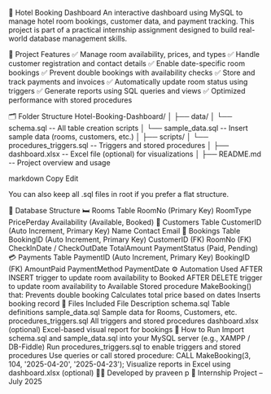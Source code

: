 🏨 Hotel Booking Dashboard
An interactive dashboard using MySQL to manage hotel room bookings, customer data, and payment tracking. This project is part of a practical internship assignment designed to build real-world database management skills.

📌 Project Features
✅ Manage room availability, prices, and types
✅ Handle customer registration and contact details
✅ Enable date-specific room bookings
✅ Prevent double bookings with availability checks
✅ Store and track payments and invoices
✅ Automatically update room status using triggers
✅ Generate reports using SQL queries and views
✅ Optimized performance with stored procedures

🗂️ Folder Structure
Hotel-Booking-Dashboard/ │ ├── data/ │ └── schema.sql -- All table creation scripts │ └── sample_data.sql -- Insert sample data (rooms, customers, etc.) │ ├── scripts/ │ └── procedures_triggers.sql -- Triggers and stored procedures │ ├── dashboard.xlsx -- Excel file (optional) for visualizations │ ├── README.md -- Project overview and usage

markdown Copy Edit

You can also keep all .sql files in root if you prefer a flat structure.

🧱 Database Structure
🛏️ Rooms Table
RoomNo (Primary Key)
RoomType
PricePerday
Availability (Available, Booked)
👤 Customers Table
CustomerID (Auto Increment, Primary Key)
Name
Contact
Email
📅 Bookings Table
BookingID (Auto Increment, Primary Key)
CustomerID (FK)
RoomNo (FK)
CheckInDate / CheckOutDate
TotalAmount
PaymentStatus (Paid, Pending)
💳 Payments Table
PaymentID (Auto Increment, Primary Key)
BookingID (FK)
AmountPaid
PaymentMethod
PaymentDate
⚙️ Automation Used
AFTER INSERT trigger to update room availability to Booked
AFTER DELETE trigger to update room availability to Available
Stored procedure MakeBooking() that:
Prevents double booking
Calculates total price based on dates
Inserts booking record
📁 Files Included
File	Description
schema.sql	Table definitions
sample_data.sql	Sample data for Rooms, Customers, etc.
procedures_triggers.sql	All triggers and stored procedures
dashboard.xlsx (optional)	Excel-based visual report for bookings
🧪 How to Run
Import schema.sql and sample_data.sql into your MySQL server (e.g., XAMPP / DB-Fiddle)
Run procedures_triggers.sql to enable triggers and stored procedures
Use queries or call stored procedure:
CALL MakeBooking(3, 104, '2025-04-20', '2025-04-23');
Visualize reports in Excel using dashboard.xlsx (optional) 👨‍💻 Developed by praveen p 💼 Internship Project – July 2025
